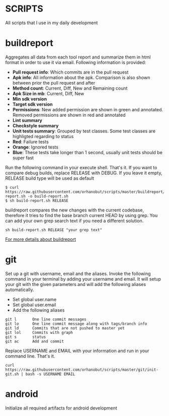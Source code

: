 # SCRIPTS

All scripts that I use in my daily development

# buildreport
Aggregates all data from each tool report and summarize them in html format in order to use it via email. Following information is provided: 
- **Pull request info**: Which commits are in the pull request
- **Apk info**: All information about the apk. Comparison is also shown between prior the pull request and after
 - **Method count**: Current, Diff, New and Remaining count
 - **Apk Size in mb**: Current, Diff, New
 - **Min sdk version**
 - **Target sdk version**
 - **Permissions**: New added permission are shown in green and annotated. Removed permissions are shown in red and annotated
- **Lint summary**
- **Checkstyle summary**
- **Unit tests summary**: Grouped by test classes. Some test classes are highligted regarding to status
 - **Red**: Failure tests
 - **Orange**: Ignored tests
 - **Blue**: These tests take longer than 1 second, usually unit tests should be super fast

Run the following command in your execute shell. That's it. If you want to compare debug builds, replace RELEASE with DEBUG. If you leave it empty, RELEASE build type will be used as default
```shell
$ curl https://raw.githubusercontent.com/orhanobut/scripts/master/buildreport/build-report.sh -o build-report.sh
$ sh build-report.sh RELEASE
```

buildreport compares the new changes with the current codebase, therefore it tries to find the base branch current HEAD by using grep. You can add your own grep search text if you need a different solution.
```shell
sh build-report.sh RELEASE "your grep text"
```

[For more details about buildreport](https://github.com/orhanobut/scripts/blob/master/buildreport/README.md)

# git
Set up a git with username, email and the aliases. Invoke the following command in your terminal by adding your username and email. It will setup your git with the given parameters and will add the following aliases automatically.

- Set global user.name
- Set global user.email
- Add the following aliases

```
git l       One line commit messages
git lo      One line commit message along with tags/branch info
git ld      Commits that are not pushed to master yet
git lol     Commits with graph
git s       status 
git ac      Add and commit
```

Replace USERNAME and EMAIL with your information and run in your command line. That's it.

```shell
curl https://raw.githubusercontent.com/orhanobut/scripts/master/git/init-git.sh | bash -s USERNAME EMAIL
```


# android
Initialize all required artifacts for android development

